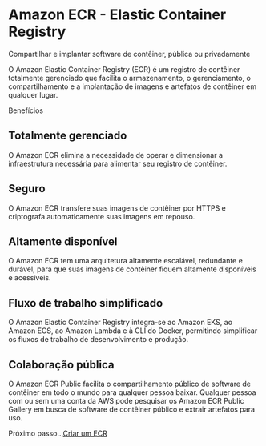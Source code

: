 # Amazon ECR - Elastic Container Registry

Compartilhar e implantar software de contêiner, pública ou privadamente

O Amazon Elastic Container Registry (ECR) é um registro de contêiner totalmente gerenciado que facilita o armazenamento, o gerenciamento, o compartilhamento e a implantação de imagens e artefatos de contêiner em qualquer lugar.

Benefícios

## Totalmente gerenciado

O Amazon ECR elimina a necessidade de operar e dimensionar a infraestrutura necessária para alimentar seu registro de contêiner.

## Seguro

O Amazon ECR transfere suas imagens de contêiner por HTTPS e criptografa automaticamente suas imagens em repouso.

## Altamente disponível

O Amazon ECR tem uma arquitetura altamente escalável, redundante e durável, para que suas imagens de contêiner fiquem altamente disponíveis e acessíveis.

## Fluxo de trabalho simplificado

O Amazon Elastic Container Registry integra-se ao Amazon EKS, ao Amazon ECS, ao Amazon Lambda e à CLI do Docker, permitindo simplificar os fluxos de trabalho de desenvolvimento e produção.

## Colaboração pública

O Amazon ECR Public facilita o compartilhamento público de software de contêiner em todo o mundo para qualquer pessoa baixar. Qualquer pessoa com ou sem uma conta da AWS pode pesquisar os Amazon ECR Public Gallery em busca de software de contêiner público e extrair artefatos para uso.

Próximo passo...[Criar um ECR](./criar.md)

